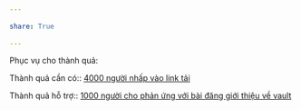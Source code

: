 ---  
share: True  
---  
Phục vụ cho thành quả:  
  
Thành quả cần có:: [4000 người nhấp vào link tải](./4000%20ng%C6%B0%E1%BB%9Di%20nh%E1%BA%A5p%20v%C3%A0o%20link%20t%E1%BA%A3i.md)  
Thành quả hỗ trợ:: [1000 người cho phản ứng với bài đăng giới thiệu về vault](./1000%20ng%C6%B0%E1%BB%9Di%20cho%20ph%E1%BA%A3n%20%E1%BB%A9ng%20v%E1%BB%9Bi%20b%C3%A0i%20%C4%91%C4%83ng%20gi%E1%BB%9Bi%20thi%E1%BB%87u%20v%E1%BB%81%20vault.md)  
